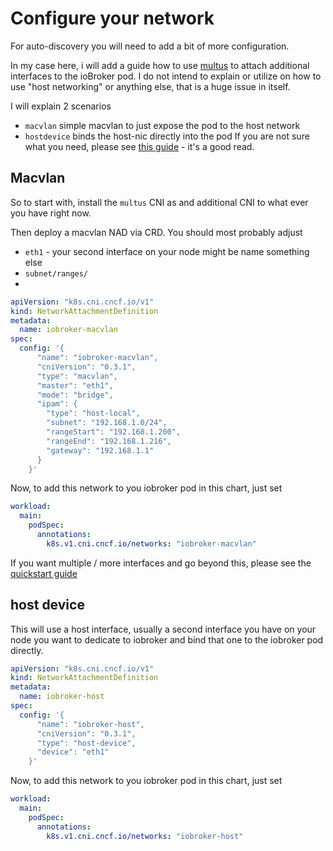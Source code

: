 # Configure your network

For auto-discovery you will need to add a bit of more configuration.

In my case here, i will add a guide how to use [multus](https://github.com/k8snetworkplumbingwg/multus-cni) to attach additional interfaces to the ioBroker pod.
I do not intend to explain or utilize on how to use "host networking" or anything else, that is a huge issue in itself.

I will explain 2 scenarios

- `macvlan` simple macvlan to just expose the pod to the host network
- `hostdevice` binds the host-nic directly into the pod
If you are not sure what you need, please see [this guide](https://devopstales.github.io/kubernetes/multus/) - it's a good read.

## Macvlan
So to start with, install the `multus` CNI as and additional CNI to what ever you have right now.

Then deploy a macvlan NAD via CRD. You should most probably adjust

- `eth1` - your second interface on your node might be name something else
- `subnet/ranges/`
- 
```yaml
apiVersion: "k8s.cni.cncf.io/v1"
kind: NetworkAttachmentDefinition
metadata:
  name: iobroker-macvlan
spec:
  config: '{
      "name": "iobroker-macvlan",
      "cniVersion": "0.3.1",
      "type": "macvlan",
      "master": "eth1",
      "mode": "bridge",
      "ipam": {
        "type": "host-local",
        "subnet": "192.168.1.0/24",
        "rangeStart": "192.168.1.200",
        "rangeEnd": "192.168.1.216",
        "gateway": "192.168.1.1"
      }
    }'
```

Now, to add this network to you iobroker pod in this chart, just set

```yaml
workload:
  main:
    podSpec:
      annotations:
        k8s.v1.cni.cncf.io/networks: "iobroker-macvlan"
```

If you want multiple / more interfaces and go beyond this, please see the [quickstart guide](https://github.com/k8snetworkplumbingwg/multus-cni/blob/master/docs/quickstart.md)

## host device

This will use a host interface, usually a second interface you have on your node you want to dedicate to iobroker and 
bind that one to the iobroker pod directly.

```yaml
apiVersion: "k8s.cni.cncf.io/v1"
kind: NetworkAttachmentDefinition
metadata:
  name: iobroker-host
spec:
  config: '{
      "name": "iobroker-host",
      "cniVersion": "0.3.1",
      "type": "host-device",
      "device": "eth1"
    }'
```



Now, to add this network to you iobroker pod in this chart, just set

```yaml
workload:
  main:
    podSpec:
      annotations:
        k8s.v1.cni.cncf.io/networks: "iobroker-host"
```